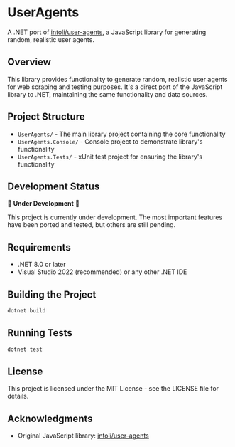# UserAgents

A .NET port of [intoli/user-agents](https://github.com/intoli/user-agents), a JavaScript library for generating random, realistic user agents.

## Overview

This library provides functionality to generate random, realistic user agents for web scraping and testing purposes. It's a direct port of the JavaScript library to .NET, maintaining the same functionality and data sources.

## Project Structure

- `UserAgents/` - The main library project containing the core functionality
- `UserAgents.Console/` - Console project to demonstrate library's functionality
- `UserAgents.Tests/` - xUnit test project for ensuring the library's functionality

## Development Status

🚧 **Under Development** 🚧

This project is currently under development. The most important features have been ported and tested, but others are still pending.

## Requirements

- .NET 8.0 or later
- Visual Studio 2022 (recommended) or any other .NET IDE

## Building the Project

```bash
dotnet build
```

## Running Tests

```bash
dotnet test
```

## License

This project is licensed under the MIT License - see the LICENSE file for details.

## Acknowledgments

- Original JavaScript library: [intoli/user-agents](https://github.com/intoli/user-agents)